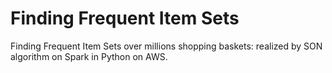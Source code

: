 # Finding Frequent Item Sets
Finding Frequent Item Sets over millions shopping baskets: realized by SON algorithm on Spark in Python on AWS.
